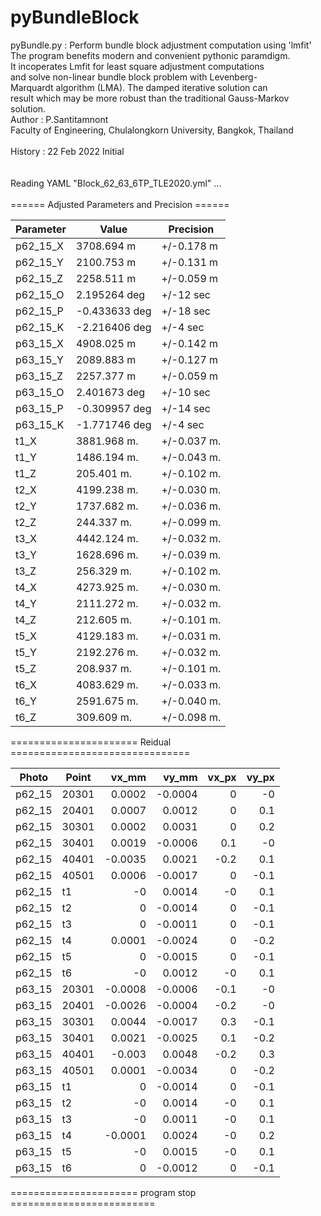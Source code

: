 # pyBundleBlock

pyBundle.py : Perform bundle block adjustment computation using 'lmfit'</br>
              The program benefits modern and convenient  pythonic paramdigm.</br>
              It incoperates Lmfit for least square adjustment computations</br>
              and solve non-linear bundle block problem with Levenberg-</br>
              Marquardt algorithm (LMA). The damped iterative solution can</br>
              result which may be more robust than the traditional Gauss-Markov</br>
              solution.</br>
Author   : P.Santitamnont</br>
           Faculty of Engineering, Chulalongkorn University, Bangkok, Thailand</br>
</br>
History  : 22 Feb 2022  Initial</br>
</br>
</br>
Reading YAML "Block_62_63_6TP_TLE2020.yml" ...</br>
</br>
====== Adjusted Parameters and Precision ======</br>
<table>
<thead>
<tr><th>Parameter  </th><th>Value        </th><th>Precision  </th></tr>
</thead>
<tbody>
<tr><td>p62_15_X   </td><td>3708.694 m   </td><td>+/-0.178 m </td></tr>
<tr><td>p62_15_Y   </td><td>2100.753 m   </td><td>+/-0.131 m </td></tr>
<tr><td>p62_15_Z   </td><td>2258.511 m   </td><td>+/-0.059 m </td></tr>
<tr><td>p62_15_O   </td><td>2.195264 deg </td><td>+/-12 sec  </td></tr>
<tr><td>p62_15_P   </td><td>-0.433633 deg</td><td>+/-18 sec  </td></tr>
<tr><td>p62_15_K   </td><td>-2.216406 deg</td><td>+/-4 sec   </td></tr>
<tr><td>p63_15_X   </td><td>4908.025 m   </td><td>+/-0.142 m </td></tr>
<tr><td>p63_15_Y   </td><td>2089.883 m   </td><td>+/-0.127 m </td></tr>
<tr><td>p63_15_Z   </td><td>2257.377 m   </td><td>+/-0.059 m </td></tr>
<tr><td>p63_15_O   </td><td>2.401673 deg </td><td>+/-10 sec  </td></tr>
<tr><td>p63_15_P   </td><td>-0.309957 deg</td><td>+/-14 sec  </td></tr>
<tr><td>p63_15_K   </td><td>-1.771746 deg</td><td>+/-4 sec   </td></tr>
<tr><td>t1_X       </td><td>3881.968 m.  </td><td>+/-0.037 m.</td></tr>
<tr><td>t1_Y       </td><td>1486.194 m.  </td><td>+/-0.043 m.</td></tr>
<tr><td>t1_Z       </td><td>205.401 m.   </td><td>+/-0.102 m.</td></tr>
<tr><td>t2_X       </td><td>4199.238 m.  </td><td>+/-0.030 m.</td></tr>
<tr><td>t2_Y       </td><td>1737.682 m.  </td><td>+/-0.036 m.</td></tr>
<tr><td>t2_Z       </td><td>244.337 m.   </td><td>+/-0.099 m.</td></tr>
<tr><td>t3_X       </td><td>4442.124 m.  </td><td>+/-0.032 m.</td></tr>
<tr><td>t3_Y       </td><td>1628.696 m.  </td><td>+/-0.039 m.</td></tr>
<tr><td>t3_Z       </td><td>256.329 m.   </td><td>+/-0.102 m.</td></tr>
<tr><td>t4_X       </td><td>4273.925 m.  </td><td>+/-0.030 m.</td></tr>
<tr><td>t4_Y       </td><td>2111.272 m.  </td><td>+/-0.032 m.</td></tr>
<tr><td>t4_Z       </td><td>212.605 m.   </td><td>+/-0.101 m.</td></tr>
<tr><td>t5_X       </td><td>4129.183 m.  </td><td>+/-0.031 m.</td></tr>
<tr><td>t5_Y       </td><td>2192.276 m.  </td><td>+/-0.032 m.</td></tr>
<tr><td>t5_Z       </td><td>208.937 m.   </td><td>+/-0.101 m.</td></tr>
<tr><td>t6_X       </td><td>4083.629 m.  </td><td>+/-0.033 m.</td></tr>
<tr><td>t6_Y       </td><td>2591.675 m.  </td><td>+/-0.040 m.</td></tr>
<tr><td>t6_Z       </td><td>309.609 m.   </td><td>+/-0.098 m.</td></tr>
</tbody>
</table>

====================== Reidual ===============================</br>
<table>
<thead>
<tr><th>Photo  </th><th>Point  </th><th style="text-align: right;">  vx_mm</th><th style="text-align: right;">  vy_mm</th><th style="text-align: right;">  vx_px</th><th style="text-align: right;">  vy_px</th></tr>
</thead>
<tbody>
<tr><td>p62_15 </td><td>20301  </td><td style="text-align: right;"> 0.0002</td><td style="text-align: right;">-0.0004</td><td style="text-align: right;">    0  </td><td style="text-align: right;">   -0  </td></tr>
<tr><td>p62_15 </td><td>20401  </td><td style="text-align: right;"> 0.0007</td><td style="text-align: right;"> 0.0012</td><td style="text-align: right;">    0  </td><td style="text-align: right;">    0.1</td></tr>
<tr><td>p62_15 </td><td>30301  </td><td style="text-align: right;"> 0.0002</td><td style="text-align: right;"> 0.0031</td><td style="text-align: right;">    0  </td><td style="text-align: right;">    0.2</td></tr>
<tr><td>p62_15 </td><td>30401  </td><td style="text-align: right;"> 0.0019</td><td style="text-align: right;">-0.0006</td><td style="text-align: right;">    0.1</td><td style="text-align: right;">   -0  </td></tr>
<tr><td>p62_15 </td><td>40401  </td><td style="text-align: right;">-0.0035</td><td style="text-align: right;"> 0.0021</td><td style="text-align: right;">   -0.2</td><td style="text-align: right;">    0.1</td></tr>
<tr><td>p62_15 </td><td>40501  </td><td style="text-align: right;"> 0.0006</td><td style="text-align: right;">-0.0017</td><td style="text-align: right;">    0  </td><td style="text-align: right;">   -0.1</td></tr>
<tr><td>p62_15 </td><td>t1     </td><td style="text-align: right;">-0     </td><td style="text-align: right;"> 0.0014</td><td style="text-align: right;">   -0  </td><td style="text-align: right;">    0.1</td></tr>
<tr><td>p62_15 </td><td>t2     </td><td style="text-align: right;"> 0     </td><td style="text-align: right;">-0.0014</td><td style="text-align: right;">    0  </td><td style="text-align: right;">   -0.1</td></tr>
<tr><td>p62_15 </td><td>t3     </td><td style="text-align: right;"> 0     </td><td style="text-align: right;">-0.0011</td><td style="text-align: right;">    0  </td><td style="text-align: right;">   -0.1</td></tr>
<tr><td>p62_15 </td><td>t4     </td><td style="text-align: right;"> 0.0001</td><td style="text-align: right;">-0.0024</td><td style="text-align: right;">    0  </td><td style="text-align: right;">   -0.2</td></tr>
<tr><td>p62_15 </td><td>t5     </td><td style="text-align: right;"> 0     </td><td style="text-align: right;">-0.0015</td><td style="text-align: right;">    0  </td><td style="text-align: right;">   -0.1</td></tr>
<tr><td>p62_15 </td><td>t6     </td><td style="text-align: right;">-0     </td><td style="text-align: right;"> 0.0012</td><td style="text-align: right;">   -0  </td><td style="text-align: right;">    0.1</td></tr>
<tr><td>p63_15 </td><td>20301  </td><td style="text-align: right;">-0.0008</td><td style="text-align: right;">-0.0006</td><td style="text-align: right;">   -0.1</td><td style="text-align: right;">   -0  </td></tr>
<tr><td>p63_15 </td><td>20401  </td><td style="text-align: right;">-0.0026</td><td style="text-align: right;">-0.0004</td><td style="text-align: right;">   -0.2</td><td style="text-align: right;">   -0  </td></tr>
<tr><td>p63_15 </td><td>30301  </td><td style="text-align: right;"> 0.0044</td><td style="text-align: right;">-0.0017</td><td style="text-align: right;">    0.3</td><td style="text-align: right;">   -0.1</td></tr>
<tr><td>p63_15 </td><td>30401  </td><td style="text-align: right;"> 0.0021</td><td style="text-align: right;">-0.0025</td><td style="text-align: right;">    0.1</td><td style="text-align: right;">   -0.2</td></tr>
<tr><td>p63_15 </td><td>40401  </td><td style="text-align: right;">-0.003 </td><td style="text-align: right;"> 0.0048</td><td style="text-align: right;">   -0.2</td><td style="text-align: right;">    0.3</td></tr>
<tr><td>p63_15 </td><td>40501  </td><td style="text-align: right;"> 0.0001</td><td style="text-align: right;">-0.0034</td><td style="text-align: right;">    0  </td><td style="text-align: right;">   -0.2</td></tr>
<tr><td>p63_15 </td><td>t1     </td><td style="text-align: right;"> 0     </td><td style="text-align: right;">-0.0014</td><td style="text-align: right;">    0  </td><td style="text-align: right;">   -0.1</td></tr>
<tr><td>p63_15 </td><td>t2     </td><td style="text-align: right;">-0     </td><td style="text-align: right;"> 0.0014</td><td style="text-align: right;">   -0  </td><td style="text-align: right;">    0.1</td></tr>
<tr><td>p63_15 </td><td>t3     </td><td style="text-align: right;">-0     </td><td style="text-align: right;"> 0.0011</td><td style="text-align: right;">   -0  </td><td style="text-align: right;">    0.1</td></tr>
<tr><td>p63_15 </td><td>t4     </td><td style="text-align: right;">-0.0001</td><td style="text-align: right;"> 0.0024</td><td style="text-align: right;">   -0  </td><td style="text-align: right;">    0.2</td></tr>
<tr><td>p63_15 </td><td>t5     </td><td style="text-align: right;">-0     </td><td style="text-align: right;"> 0.0015</td><td style="text-align: right;">   -0  </td><td style="text-align: right;">    0.1</td></tr>
<tr><td>p63_15 </td><td>t6     </td><td style="text-align: right;"> 0     </td><td style="text-align: right;">-0.0012</td><td style="text-align: right;">    0  </td><td style="text-align: right;">   -0.1</td></tr>
</tbody>
</table>

====================== program stop =========================</br>
